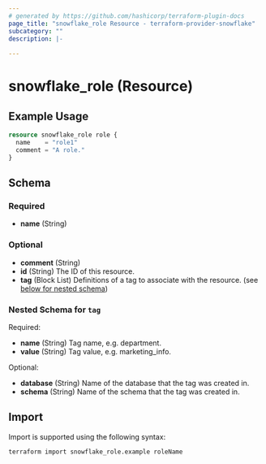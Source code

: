 ```yaml
---
# generated by https://github.com/hashicorp/terraform-plugin-docs
page_title: "snowflake_role Resource - terraform-provider-snowflake"
subcategory: ""
description: |-
  
---
```


# snowflake_role (Resource)



## Example Usage

```terraform
resource snowflake_role role {
  name    = "role1"
  comment = "A role."
}
```

<!-- schema generated by tfplugindocs -->
## Schema

### Required

- **name** (String)

### Optional

- **comment** (String)
- **id** (String) The ID of this resource.
- **tag** (Block List) Definitions of a tag to associate with the resource. (see [below for nested schema](#nestedblock--tag))

<a id="nestedblock--tag"></a>
### Nested Schema for `tag`

Required:

- **name** (String) Tag name, e.g. department.
- **value** (String) Tag value, e.g. marketing_info.

Optional:

- **database** (String) Name of the database that the tag was created in.
- **schema** (String) Name of the schema that the tag was created in.

## Import

Import is supported using the following syntax:

```shell
terraform import snowflake_role.example roleName
```
